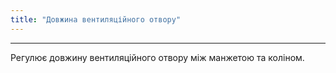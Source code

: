 ```yaml
---
title: "Довжина вентиляційного отвору"
---
```


***

Регулює довжину вентиляційного отвору між манжетою та коліном.




